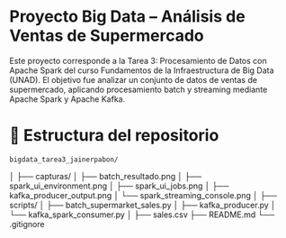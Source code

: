 # **Proyecto Big Data – Análisis de Ventas de Supermercado**

Este proyecto corresponde a la Tarea 3: Procesamiento de Datos con Apache Spark del curso Fundamentos de la Infraestructura de Big Data (UNAD). El objetivo fue analizar un conjunto de datos de ventas de supermercado, aplicando procesamiento batch y streaming mediante Apache Spark y Apache Kafka.

# **📂 Estructura del repositorio**
    bigdata_tarea3_jainerpabon/
  │
  ├── capturas/
  │   ├── batch_resultado.png
  │   ├── spark_ui_environment.png
  │   ├── spark_ui_jobs.png
  │   ├── kafka_producer_output.png
  │   └── spark_streaming_console.png
  │
  ├── scripts/
  │   ├── batch_supermarket_sales.py
  │   ├── kafka_producer.py
  │   └── kafka_spark_consumer.py
  │
  ├── sales.csv
  ├── README.md
  └── .gitignore



